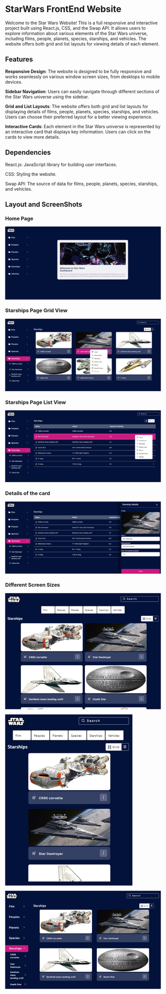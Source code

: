 # StarWars FrontEnd Website

Welcome to the Star Wars Website! This is a full responsive and interactive project built using React.js, CSS, and the Swap API. It allows users to explore information about various elements of the Star Wars universe, including films, people, planets, species, starships, and vehicles. The website offers both grid and list layouts for viewing details of each element.

## Features
**Responsive Design**: The website is designed to be fully responsive and works seamlessly on various window screen sizes, from desktops to mobile devices.

**Sidebar Navigation**: Users can easily navigate through different sections of the Star Wars universe using the sidebar.

**Grid and List Layouts**: The website offers both grid and list layouts for displaying details of films, people, planets, species, starships, and vehicles. Users can choose their preferred layout for a better viewing experience.

**Interactive Cards**: Each element in the Star Wars universe is represented by an interactive card that displays key information. Users can click on the cards to view more details.

## Dependencies
React.js: JavaScript library for building user interfaces.

CSS: Styling the website.

Swap API: The source of data for films, people, planets, species, starships, and vehicles.

## Layout and ScreenShots
### Home Page
![Image Alt Text](./src/screenshots/first.png)

### Starships Page Grid View
![Image Alt Text](./src/screenshots/second.png)

### Starships Page List View
![Image Alt Text](./src/screenshots/third.png)

### Details of the card
![Image Alt Text](./src/screenshots/fourth.png)

### Different Screen Sizes
![Image Alt Text](./src/screenshots/fifth.png)

![Image Alt Text](./src/screenshots/sixth.png)

![Image Alt Text](./src/screenshots/seventh.png)